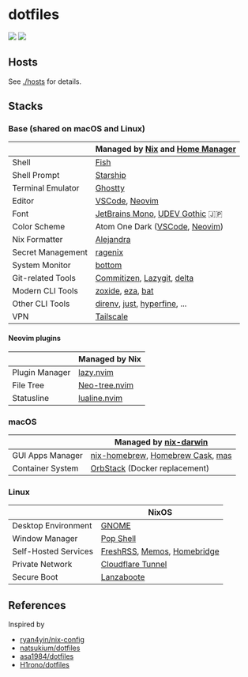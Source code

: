 # dotfiles

![](https://img.shields.io/badge/NixOS-unstable-informational.svg?style=for-the-badge&logo=nixos)
![](https://img.shields.io/badge/macOS-Sequoia-informational.svg?style=for-the-badge&logo=apple)

## Hosts

See [./hosts](./hosts) for details.

## Stacks

### Base (shared on macOS and Linux)

| | Managed by [Nix](https://github.com/NixOS/nix) and [Home Manager](https://github.com/nix-community/home-manager) |
| - | - |
| Shell | [Fish](https://github.com/fish-shell/fish-shell) |
| Shell Prompt | [Starship](https://github.com/starship/starship) |
| Terminal Emulator | [Ghostty](https://github.com/ghostty-org/ghostty) |
| Editor | [VSCode](https://github.com/microsoft/vscode), [Neovim](https://github.com/neovim/neovim) |
| Font | [JetBrains Mono](https://github.com/JetBrains/JetBrainsMono), [UDEV Gothic](https://github.com/yuru7/udev-gothic) 🇯🇵 |
| Color Scheme | Atom One Dark ([VSCode](https://github.com/Binaryify/OneDark-Pro), [Neovim](https://github.com/olimorris/onedarkpro.nvim)) |
| Nix Formatter | [Alejandra](https://github.com/kamadorueda/alejandra) |
| Secret Management | [ragenix](https://github.com/yaxitech/ragenix) |
| System Monitor | [bottom](https://github.com/ClementTsang/bottom) |
| Git-related Tools | [Commitizen](https://github.com/commitizen-tools/commitizen), [Lazygit](https://github.com/jesseduffield/lazygit), [delta](https://github.com/dandavison/delta) |
| Modern CLI Tools | [zoxide](https://github.com/ajeetdsouza/zoxide), [eza](https://github.com/eza-community/eza), [bat](https://github.com/sharkdp/bat) |
| Other CLI Tools | [direnv](https://github.com/direnv/direnv), [just](https://github.com/casey/just), [hyperfine](https://github.com/sharkdp/hyperfine), ... |
| VPN | [Tailscale](https://github.com/tailscale/tailscale) |

#### Neovim plugins

| | Managed by Nix |
| - | - |
| Plugin Manager | [lazy.nvim](https://github.com/folke/lazy.nvim) |
| File Tree | [Neo-tree.nvim](https://github.com/nvim-neo-tree/neo-tree.nvim) |
| Statusline | [lualine.nvim](https://github.com/nvim-lualine/lualine.nvim) |

### macOS

| | Managed by [nix-darwin](https://github.com/LnL7/nix-darwin) |
| - | - |
| GUI Apps Manager | [nix-homebrew](https://github.com/zhaofengli/nix-homebrew), [Homebrew Cask](https://github.com/Homebrew/homebrew-cask), [mas](https://github.com/mas-cli/mas) |
| Container System | [OrbStack](https://orbstack.dev) (Docker replacement) |

### Linux

| | NixOS |
| - | - |
| Desktop Environment | [GNOME](https://gitlab.gnome.org/GNOME/gnome-shell) |
| Window Manager | [Pop Shell](https://github.com/pop-os/shell) |
| Self-Hosted Services | [FreshRSS](https://github.com/FreshRSS/FreshRSS), [Memos](https://github.com/usememos/memos), [Homebridge](https://github.com/homebridge/homebridge) |
| Private Network | [Cloudflare Tunnel](https://www.cloudflare.com/products/tunnel/) |
| Secure Boot | [Lanzaboote](https://github.com/nix-community/lanzaboote) |

## References

Inspired by

- [ryan4yin/nix-config](https://github.com/ryan4yin/nix-config)
- [natsukium/dotfiles](https://github.com/natsukium/dotfiles)
- [asa1984/dotfiles](https://github.com/asa1984/dotfiles)
- [H1rono/dotfiles](https://github.com/H1rono/dotfiles)